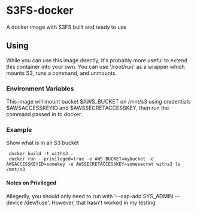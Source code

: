 S3FS-docker
===========

A docker image with S3FS built and ready to use

Using 
-----

While you can use this image directly, it's probably more useful to
extend this container into your own.  You can use '/root/run' as a
wrapper which mounts S3, runs a command, and unmounts.

### Environment Variables

This image will mount bucket $AWS_BUCKET on /mnt/s3 using credentials
$AWSACCESSKEYID and $AWSSECRETACCESSKEY, then run the command passed
in to docker.


### Example

Show what is in an S3 bucket

     docker build -t withs3 .
     docker run --privileged=true -e AWS_BUCKET=mybucket -e AWSACCESSKEYID=somekey -e AWSSECRETACCESSKEY=somesecret withs3 ls /mnt/s3

#### Notes on Privileged

Allegedly, you should only need to run with '--cap-add SYS_ADMIN
--device /dev/fuse'.  However, that hasn't worked in my testing.